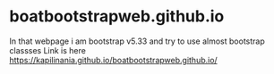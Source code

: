# boatbootstrapweb.github.io 
In that webpage i am bootstrap v5.33 and try to use almost bootstrap classses
Link is here https://kapilinania.github.io/boatbootstrapweb.github.io/
